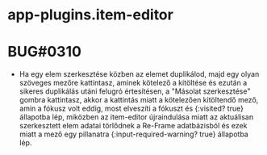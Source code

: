 
# app-plugins.item-editor

# BUG#0310
- Ha egy elem szerkesztése közben az elemet duplikálod, majd egy olyan szöveges mezőre kattintasz,
  aminek kötelező a kitöltése és ezután a sikeres duplikálás utáni felugró értesítésen,
  a "Másolat szerkesztése" gombra kattintasz, akkor a kattintás miatt a kötelezően kitöltendő mező,
  amin a fókusz volt eddig, most elveszíti a fókuszt és {:visited? true} állapotba lép, miközben
  az item-editor újraindulása miatt az aktuálisan szerkesztett elem adatai törlődnek a Re-Frame
  adatbázisból és ezek miatt a mező egy pillanatra {:input-required-warning? true} állapotba lép.

